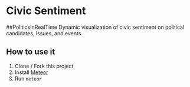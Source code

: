 Civic Sentiment
===============

#\#PoliticsInRealTime
Dynamic visualization of civic sentiment on political candidates, issues, and events.


## How to use it

1. Clone / Fork this project 
2. Install [Meteor](https://www.meteor.com)
3. Run ```meteor```
